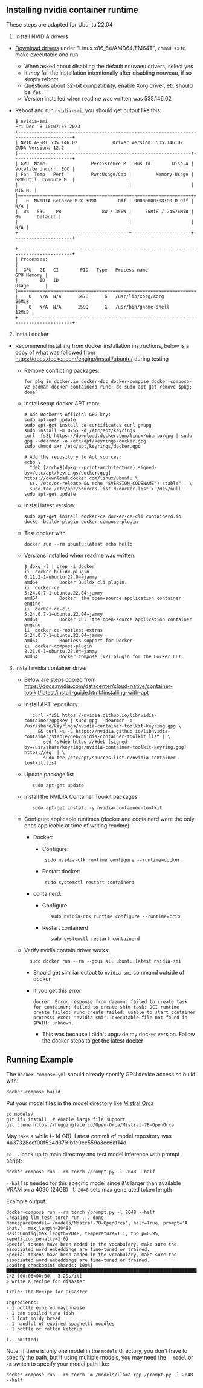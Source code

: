 ## Installing nvidia container runtime
These steps are adapted for Ubuntu 22.04

1. Install NVIDIA drivers
  - [Download drivers](https://www.nvidia.com/en-us/drivers/unix/) under "Linux x86_64/AMD64/EM64T", `chmod +x` to make executable and run.
    - When asked about disabling the default nouvaeu drivers, select yes
    - It *may* fail the installation intentionally after disabling nouveau, if so simply reboot
    - Questions about 32-bit compatibility, enable Xorg driver, etc should be Yes
    - Version installed when readme was written was 535.146.02
  - Reboot and run `nvidia-smi`, you should get output like this:

        $ nvidia-smi
        Fri Dec  8 10:07:57 2023       
        +---------------------------------------------------------------------------------------+
        | NVIDIA-SMI 535.146.02             Driver Version: 535.146.02   CUDA Version: 12.2     |
        |-----------------------------------------+----------------------+----------------------+
        | GPU  Name                 Persistence-M | Bus-Id        Disp.A | Volatile Uncorr. ECC |
        | Fan  Temp   Perf          Pwr:Usage/Cap |         Memory-Usage | GPU-Util  Compute M. |
        |                                         |                      |               MIG M. |
        |=========================================+======================+======================|
        |   0  NVIDIA GeForce RTX 3090        Off | 00000000:08:00.0 Off |                  N/A |
        |  0%   53C    P8               8W / 350W |     76MiB / 24576MiB |      0%      Default |
        |                                         |                      |                  N/A |
        +-----------------------------------------+----------------------+----------------------+
                                                                                                 
        +---------------------------------------------------------------------------------------+
        | Processes:                                                                            |
        |  GPU   GI   CI        PID   Type   Process name                            GPU Memory |
        |        ID   ID                                                             Usage      |
        |=======================================================================================|
        |    0   N/A  N/A      1478      G   /usr/lib/xorg/Xorg                           56MiB |
        |    0   N/A  N/A      1599      G   /usr/bin/gnome-shell                         12MiB |
        +---------------------------------------------------------------------------------------+


2. Install docker
  - Recommend installing from docker installation instructions, below is a copy of what was followed from https://docs.docker.com/engine/install/ubuntu/
during testing
    - Remove conflicting packages:

          for pkg in docker.io docker-doc docker-compose docker-compose-v2 podman-docker containerd runc; do sudo apt-get remove $pkg; done```
    - Install setup docker APT repo:

          # Add Docker's official GPG key:
          sudo apt-get update
          sudo apt-get install ca-certificates curl gnupg
          sudo install -m 0755 -d /etc/apt/keyrings
          curl -fsSL https://download.docker.com/linux/ubuntu/gpg | sudo gpg --dearmor -o /etc/apt/keyrings/docker.gpg
          sudo chmod a+r /etc/apt/keyrings/docker.gpg

          # Add the repository to Apt sources:
          echo \
            "deb [arch=$(dpkg --print-architecture) signed-by=/etc/apt/keyrings/docker.gpg] https://download.docker.com/linux/ubuntu \
            $(. /etc/os-release && echo "$VERSION_CODENAME") stable" | \
            sudo tee /etc/apt/sources.list.d/docker.list > /dev/null
          sudo apt-get update
    - Install latest version:
    
          sudo apt-get install docker-ce docker-ce-cli containerd.io docker-buildx-plugin docker-compose-plugin
    - Test docker with

          docker run --rm ubuntu:latest echo hello
    - Versions installed when readme was written:

          $ dpkg -l | grep -i docker
          ii  docker-buildx-plugin                                        0.11.2-1~ubuntu.22.04~jammy                                    amd64        Docker Buildx cli plugin.
          ii  docker-ce                                                   5:24.0.7-1~ubuntu.22.04~jammy                                  amd64        Docker: the open-source application container engine
          ii  docker-ce-cli                                               5:24.0.7-1~ubuntu.22.04~jammy                                  amd64        Docker CLI: the open-source application container engine
          ii  docker-ce-rootless-extras                                   5:24.0.7-1~ubuntu.22.04~jammy                                  amd64        Rootless support for Docker.
          ii  docker-compose-plugin                                       2.21.0-1~ubuntu.22.04~jammy                                    amd64        Docker Compose (V2) plugin for the Docker CLI.

3. Install nvidia container driver
   - Below are steps copied from https://docs.nvidia.com/datacenter/cloud-native/container-toolkit/latest/install-guide.html#installing-with-apt
   - Install APT repository:

            curl -fsSL https://nvidia.github.io/libnvidia-container/gpgkey | sudo gpg --dearmor -o /usr/share/keyrings/nvidia-container-toolkit-keyring.gpg \
              && curl -s -L https://nvidia.github.io/libnvidia-container/stable/deb/nvidia-container-toolkit.list | \
                sed 's#deb https://#deb [signed-by=/usr/share/keyrings/nvidia-container-toolkit-keyring.gpg] https://#g' | \
                sudo tee /etc/apt/sources.list.d/nvidia-container-toolkit.list
   - Update package list

            sudo apt-get update
   - Install the NVIDIA Container Toolkit packages

            sudo apt-get install -y nvidia-container-toolkit
   - Configure applicable runtimes (docker and containerd were the only ones applicable at time of writing readme):
     - Docker:
       - Configure:

              sudo nvidia-ctk runtime configure --runtime=docker
       - Restart docker:

              sudo systemctl restart containerd
     - containerd:
       - Configure

                sudo nvidia-ctk runtime configure --runtime=crio
       - Restart containerd

                sudo systemctl restart containerd

    - Verify nvidia contain driver works:

            sudo docker run --rm --gpus all ubuntu:latest nvidia-smi

      - Should get similiar output to `nvidia-smi` command outside of docker
      - If you get this error:

            docker: Error response from daemon: failed to create task for container: failed to create shim task: OCI runtime create failed: runc create failed: unable to start container process: exec: "nvidia-smi": executable file not found in $PATH: unknown.

        - This was because I didn't upgrade my docker version. Follow the docker steps to get the latest docker
        

## Running Example

The `docker-compose.yml` should already specify GPU device access so build with:

    docker-compose build


Put your model files in the model directory like [Mistral Orca](https://huggingface.co/Open-Orca/Mistral-7B-OpenOrca)

    cd models/
    git lfs install  # enable large file support 
    git clone https://huggingface.co/Open-Orca/Mistral-7B-OpenOrca

May take a while (~14 GB). Latest commit of model repository was 4a37328cef00f524d3791b1c0cc559a3cc6af14d

`cd ..`  back up to main directroy and test model inference with prompt script:

    docker-compose run --rm torch /prompt.py -l 2048 --half

`--half` is needed for this specific model since it's larger than available VRAM on a 4090 (24GB) `-l 2048` sets
max generated token length

Example output:

    docker-compose run --rm torch /prompt.py -l 2048 --half
    Creating llm-test_torch_run ... done
    Namespace(model='/models/Mistral-7B-OpenOrca', half=True, prompt='A chat.', max_length=2048)
    BasicConfig(max_length=2048, temperature=1.1, top_p=0.95, repetition_penalty=1.0)
    Special tokens have been added in the vocabulary, make sure the associated word embeddings are fine-tuned or trained.
    Special tokens have been added in the vocabulary, make sure the associated word embeddings are fine-tuned or trained.
    Loading checkpoint shards: 100%|█████████████████████████████████████████████████████████████████████████████████████████████████████████████████████████████████████████| 2/2 [00:06<00:00,  3.29s/it]
    > write a recipe for disaster

    Title: The Recipe for Disaster

    Ingredients:
    - 1 bottle expired mayonnaise
    - 1 can spoiled tuna fish
    - 1 loaf moldy bread
    - 1 handful of expired spaghetti noodles
    - 1 bottle of rotten ketchup

    (...omitted)


Note: If there is only one model in the `models` directory, you don't have to specify the path, but if using multiple models,
you may need the `--model` or `-m` switch to specify your model path like:

    docker-compose run --rm torch -m /models/llama.cpp /prompt.py -l 2048 --half